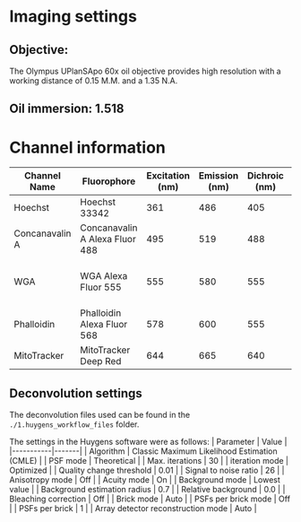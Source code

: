 # Imaging settings

## Objective:
The Olympus UPlanSApo 60x oil objective provides high resolution with a working distance of 0.15 M.M. and a 1.35 N.A.
## Oil immersion: 1.518

# Channel information
| Channel Name | Fluorophore | Excitation (nm) | Emission (nm) | Dichroic (nm) | Organelle |
|--------------|-------------|-----------------|---------------|----------------|------------|
| Hoechst     | Hoechst 33342 | 361             | 486           | 405            | Nucleus    |
| Concanavalin A | Concanavalin A Alexa Fluor 488 | 495             | 519           | 488            | Endoplasmic Reticulum |
| WGA        | WGA Alexa Fluor 555 | 555             | 580           | 555            | Golgi Apparatus, Plasma Membrane |
| Phalloidin | Phalloidin Alexa Fluor 568 | 578             | 600           | 555            | F-actin    |
| MitoTracker | MitoTracker Deep Red  | 644             | 665           | 640            | Mitochondria |

## Deconvolution settings
The deconvolution files used can be found in the `./1.huygens_workflow_files` folder.

The settings in the Huygens software were as follows:
| Parameter | Value |
|-----------|-------|
| Algorithm | Classic Maximum Likelihood Estimation (CMLE) |
| PSF mode | Theoretical |
| Max. iterations | 30 |
| iteration mode | Optimized |
| Quality change threshold | 0.01 |
| Signal to noise ratio | 26 |
| Anisotropy mode | Off |
| Acuity mode | On |
| Background mode | Lowest value |
| Background estimation radius | 0.7 |
| Relative background | 0.0 |
| Bleaching correction | Off |
| Brick mode | Auto |
| PSFs per brick mode | Off |
| PSFs per brick | 1 |
| Array detector reconstruction mode | Auto |

